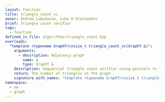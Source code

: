 ```yaml
---
layout: function
title: triangle_count_vc
owner: Andrew Lumsdaine, Luke D'Alessandro
brief: Triangle count verifier
tags:
  - function
defined_in_file: algorithms/triangle_count.hpp
overloads:
  "template <typename GraphT>\nsize_t triangle_count_vc(GraphT &)":
    arguments:
      - description: Adjacency graph
        name: A
        type: GraphT &
    description: Sequential triangle count verifier using pointers to the neighbor lists.
    return: The number of triangles in the graph
    signature_with_names: "template <typename GraphT>\nsize_t triangle_count_vc(GraphT & A)"
namespace:
  - nw
  - graph
---
```

